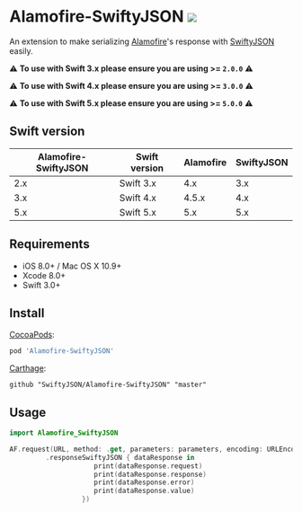 # Alamofire-SwiftyJSON ![](https://travis-ci.org/SwiftyJSON/Alamofire-SwiftyJSON.svg?branch=master)

An extension to make serializing [Alamofire](https://github.com/Alamofire/Alamofire)'s response with [SwiftyJSON](https://github.com/SwiftyJSON/SwiftyJSON) easily.

⚠️ **To use with Swift 3.x please ensure you are using >= `2.0.0`** ⚠️

⚠️ **To use with Swift 4.x please ensure you are using >= `3.0.0`** ⚠️

⚠️ **To use with Swift 5.x please ensure you are using >= `5.0.0`** ⚠️

## Swift version

Alamofire-SwiftyJSON | Swift version | Alamofire | SwiftyJSON
-------------        | --------------| ----------| ----------
2.x                  | Swift 3.x     |    4.x    |  3.x
3.x                  | Swift 4.x     |    4.5.x  |  4.x
5.x                  | Swift 5.x     |    5.x    |  5.x

## Requirements

- iOS 8.0+ / Mac OS X 10.9+
- Xcode 8.0+
- Swift 3.0+

## Install

[CocoaPods](https://cocoapods.org/):

```ruby
pod 'Alamofire-SwiftyJSON'
```

[Carthage](https://github.com/Carthage/Carthage):

```
github "SwiftyJSON/Alamofire-SwiftyJSON" "master"
```

## Usage
```swift
import Alamofire_SwiftyJSON
```

```swift
AF.request(URL, method: .get, parameters: parameters, encoding: URLEncoding.default)
         .responseSwiftyJSON { dataResponse in
                     print(dataResponse.request)
                     print(dataResponse.response)
                     print(dataResponse.error)
                     print(dataResponse.value)
                  })
```
